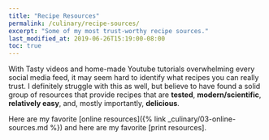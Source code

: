 ```yaml
---
title: "Recipe Resources"
permalink: /culinary/recipe-sources/
excerpt: "Some of my most trust-worthy recipe sources."
last_modified_at: 2019-06-26T15:19:00-08:00
toc: true
---
```

With Tasty videos and home-made Youtube tutorials overwhelming every social media feed, it may seem hard to identify what recipes you can really trust. I definitely struggle with this as well, but believe to have found a solid group of resources that provide recipes that are **tested**, **modern/scientific**, **relatively easy**, and, mostly importantly, **delicious**. 

Here are my favorite [online resources]({% link _culinary/03-online-sources.md %}) and here are my favorite [print resources].



